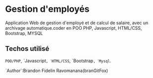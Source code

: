 # Gestion d'employés
Application Web de gestion d'employé et de calcul de salaire, avec un archivage automatique.coder en POO PHP, Javascript, HTML/CSS, Bootstrap, MYSQL

## Techos utilisé
`POO/PHP`, ˋJavascript`, ˋHTML/CSS`, ˋBootstrap`, ˋMysql`.

ˋAuthor`:Brandon Fidelin Ravomanana(branGitFox)
